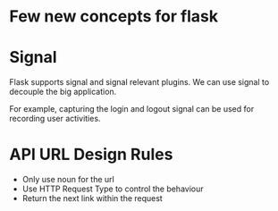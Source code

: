 # Few new concepts for flask

# Signal 

Flask supports signal and signal relevant plugins. We can use signal to decouple the big application.

For example, capturing the login and logout signal can be used for recording user activities.

# API URL Design Rules

* Only use noun for the url
* Use HTTP Request Type to control the behaviour
* Return the next link within the request 


